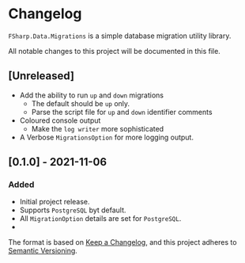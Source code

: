 # Changelog

`FSharp.Data.Migrations` is a simple database migration utility library.

All notable changes to this project will be documented in this file.

## [Unreleased]

- Add the ability to run `up` and `down` migrations
  - The default should be `up` only.
  - Parse the script file for `up` and `down` identifier comments
- Coloured console output
  - Make the `log writer` more sophisticated
- A Verbose `MigrationsOption` for more logging output.

## [0.1.0] - 2021-11-06

### Added

- Initial project release.
- Supports `PostgreSQL` byt default.
- All `MigrationOption` details are set for `PostgreSQL`.
-

The format is based on [Keep a Changelog](https://keepachangelog.com/en/1.0.0/),
and this project adheres to [Semantic Versioning](https://semver.org/spec/v2.0.0.html).
